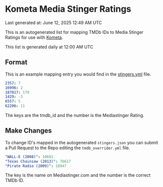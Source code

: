# Kometa Media Stinger Ratings

Last generated at: June 12, 2025 12:49 AM UTC

This is an autogenerated list for mapping TMDb IDs to Media Stinger Ratings for use with [Kometa](https://github.com/Kometa-Team/Kometa).

This list is generated daily at 12:00 AM UTC 

## Format

This is an example mapping entry you would find in the [stingers.yml](https://raw.githubusercontent.com/Kometa-Team/Mediastingers/master/stingers.yml) file.

```yml
2357: 7
16996: 2
187017: 179
1429: -3
6557: 5
62206: 11
```

The keys are the tmdb_id and the number is the Mediastinger Rating.

## Make Changes

To change ID's mapped in the autogenerated `stingers.json` you can submit a Pull Request to the Repo editing the `tmdb_overrider.yml` file.

```yml
"WALL-E (2008)": 10681
"Texas Chainsaw (2013)": 76617
"Pirate Radio (2009)": 18947
```

The key is the name on Mediastinger.com and the number is the correct TMDb ID.